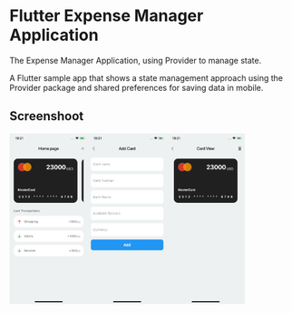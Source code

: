 # Flutter Expense Manager Application

The Expense Manager Application, using Provider to manage state.

A Flutter sample app that shows a state management approach using the Provider package and shared preferences for saving data in mobile.


## Screenshoot

<img src="assets/images/preview1.png" height="300em" /><img src="assets/images/preview2.png" height="300em" /><img src="assets/images/preview3.png" height="300em" />

